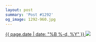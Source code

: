 ```yaml
---
layout: post
summary: 'Post #1292'
og_image: 1292-960.jpg
---
```


<p>
 <time>
  <a href="/1292">
   {{ page.date | date: "%B %-d, %Y" }}
  </a>
 </time>
 <a href="/1292">
  <img data-taken="2/2/2021" sizes="(min-width: 700px) 50vw, calc(100vw - 2rem)" src="{{ site.assets_url }}/1292-480.jpg" srcset="{{ site.assets_url }}/1292-240.jpg 240w, {{ site.assets_url }}/1292-480.jpg 480w, {{ site.assets_url }}/1292-720.jpg 720w, {{ site.assets_url }}/1292-960.jpg 960w"/>
 </a>
</p>
